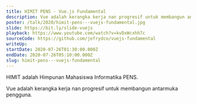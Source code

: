 ```yaml
---
title: HIMIT PENS - Vue.js Fundamental
description: Vue adalah kerangka kerja nan progresif untuk membangun antarmuka pengguna.
poster: /talk/2020/himit-pens---vuejs-fundamental.jpg
slide: https://bit.ly/slide-vuejs
playback: https://www.youtube.com/watch?v=kvDxWcxhh7c
sourceCode: https://github.com/jefrydco/vuejs-fundamental
writeUp: 
startDate: 2020-07-26T01:30:00.000Z
endDate: 2020-07-26T05:10:00.000Z
slug: himit-pens---vuejs-fundamental
---
```


HIMIT adalah Himpunan Mahasiswa Informatika PENS.

Vue adalah kerangka kerja nan progresif untuk membangun antarmuka pengguna.
